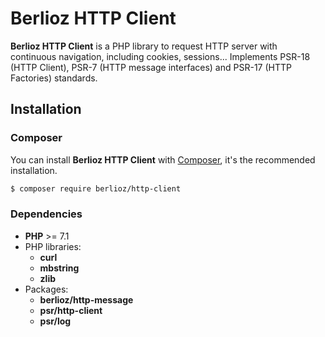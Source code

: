 # Berlioz HTTP Client

**Berlioz HTTP Client** is a PHP library to request HTTP server with continuous navigation, including cookies, sessions...
Implements PSR-18 (HTTP Client), PSR-7 (HTTP message interfaces) and PSR-17 (HTTP Factories) standards.

## Installation

### Composer

You can install **Berlioz HTTP Client** with [Composer](https://getcomposer.org/), it's the recommended installation.

```bash
$ composer require berlioz/http-client
```

### Dependencies

- **PHP** >= 7.1
- PHP libraries:
  - **curl**
  - **mbstring**
  - **zlib**
- Packages:
  - **berlioz/http-message**
  - **psr/http-client**
  - **psr/log**
